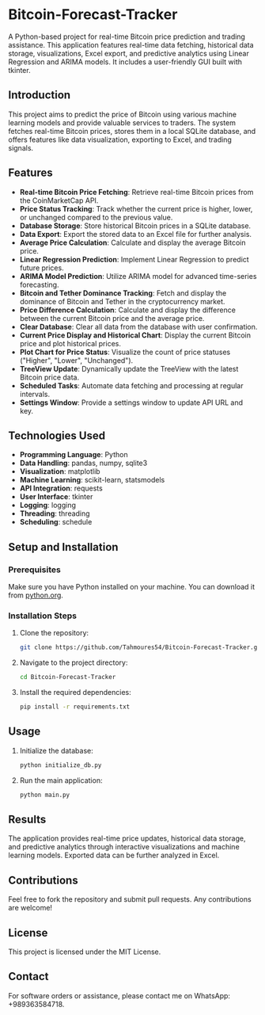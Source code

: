 # Bitcoin-Forecast-Tracker

A Python-based project for real-time Bitcoin price prediction and trading assistance. This application features real-time data fetching, historical data storage, visualizations, Excel export, and predictive analytics using Linear Regression and ARIMA models. It includes a user-friendly GUI built with tkinter.

## Introduction

This project aims to predict the price of Bitcoin using various machine learning models and provide valuable services to traders. The system fetches real-time Bitcoin prices, stores them in a local SQLite database, and offers features like data visualization, exporting to Excel, and trading signals.

## Features
- **Real-time Bitcoin Price Fetching**: Retrieve real-time Bitcoin prices from the CoinMarketCap API.
- **Price Status Tracking**: Track whether the current price is higher, lower, or unchanged compared to the previous value.
- **Database Storage**: Store historical Bitcoin prices in a SQLite database.
- **Data Export**: Export the stored data to an Excel file for further analysis.
- **Average Price Calculation**: Calculate and display the average Bitcoin price.
- **Linear Regression Prediction**: Implement Linear Regression to predict future prices.
- **ARIMA Model Prediction**: Utilize ARIMA model for advanced time-series forecasting.
- **Bitcoin and Tether Dominance Tracking**: Fetch and display the dominance of Bitcoin and Tether in the cryptocurrency market.
- **Price Difference Calculation**: Calculate and display the difference between the current Bitcoin price and the average price.
- **Clear Database**: Clear all data from the database with user confirmation.
- **Current Price Display and Historical Chart**: Display the current Bitcoin price and plot historical prices.
- **Plot Chart for Price Status**: Visualize the count of price statuses ("Higher", "Lower", "Unchanged").
- **TreeView Update**: Dynamically update the TreeView with the latest Bitcoin price data.
- **Scheduled Tasks**: Automate data fetching and processing at regular intervals.
- **Settings Window**: Provide a settings window to update API URL and key.

## Technologies Used
- **Programming Language**: Python
- **Data Handling**: pandas, numpy, sqlite3
- **Visualization**: matplotlib
- **Machine Learning**: scikit-learn, statsmodels
- **API Integration**: requests
- **User Interface**: tkinter
- **Logging**: logging
- **Threading**: threading
- **Scheduling**: schedule

## Setup and Installation

### Prerequisites
Make sure you have Python installed on your machine. You can download it from [python.org](https://www.python.org/downloads/).

### Installation Steps
1. Clone the repository:
   ```sh
   git clone https://github.com/Tahmoures54/Bitcoin-Forecast-Tracker.git
   
2. Navigate to the project directory:
   ```sh
   cd Bitcoin-Forecast-Tracker
   
3. Install the required dependencies:
   ```sh
   pip install -r requirements.txt
   
## Usage
1. Initialize the database:
   ```sh
   python initialize_db.py
   
2. Run the main application:
   ```sh
   python main.py

## Results
The application provides real-time price updates, historical data storage, and predictive analytics through interactive visualizations and machine learning models. Exported data can be further analyzed in Excel.

## Contributions
Feel free to fork the repository and submit pull requests. Any contributions are welcome!

## License
This project is licensed under the MIT License.

## Contact
For software orders or assistance, please contact me on WhatsApp: +989363584718. 
